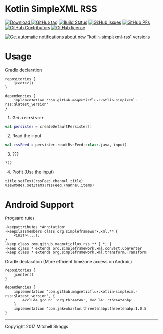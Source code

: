 # Kotlin SimpleXML RSS

 [![Download](https://api.bintray.com/packages/magneticflux/kotlin-simplexml-rss/kotlin-simplexml-rss/images/download.svg) ](https://bintray.com/magneticflux/kotlin-simplexml-rss/kotlin-simplexml-rss/_latestVersion)
 [![GitHub tag](https://img.shields.io/github/tag/magneticflux-/kotlin-simplexml-rss.svg)](https://github.com/magneticflux-/kotlin-simplexml-rss/tags) 
[![Build Status](https://travis-ci.org/magneticflux-/kotlin-simplexml-rss.svg?branch=master)](https://travis-ci.org/magneticflux-/kotlin-simplexml-rss) 
[![GitHub issues](https://img.shields.io/github/issues/magneticflux-/kotlin-simplexml-rss.svg)](https://github.com/magneticflux-/kotlin-simplexml-rss/issues) 
[![GitHub PRs](https://img.shields.io/github/issues-pr/magneticflux-/kotlin-simplexml-rss.svg)](https://github.com/magneticflux-/kotlin-simplexml-rss/pulls) 
[![GitHub Contributors](https://img.shields.io/github/contributors/magneticflux-/kotlin-simplexml-rss.svg)](https://github.com/magneticflux-/kotlin-simplexml-rss/graphs/contributors) 
[![GitHub license](https://img.shields.io/github/license/magneticflux-/kotlin-simplexml-rss.svg)](https://github.com/magneticflux-/kotlin-simplexml-rss/blob/master/LICENSE) 

[![Get automatic notifications about new "kotlin-simplexml-rss" versions](https://www.bintray.com/docs/images/bintray_badge_color.png)](https://bintray.com/magneticflux/kotlin-simplexml-rss/kotlin-simplexml-rss?source=watch)

# Usage
Gradle declaration
```Gradle
repositories {
    jcenter()
}

dependencies {
    implementation 'com.github.magneticflux:kotlin-simplexml-rss:$latest_version'
}
```
1. Get a `Persister`
```Kotlin
val persister = createDefaultPersister()
```
2. Read the input
```Kotlin
val rssFeed = persister.read(RssFeed::class.java, input)
```
3. ???
```
???
```
4. Profit (Use the input)
```Kotlin
title.setText(rssFeed.channel.title)
viewModel.setItems(rssFeed.channel.items)
```

# Android Support

Proguard rules
```Proguard
-keepattributes *Annotation*
-keepclassmembers class org.simpleframework.xml.** {
    <init>(...);
}
-keep class com.github.magneticflux.rss.** { *; }
-keep class * extends org.simpleframework.xml.convert.Converter
-keep class * extends org.simpleframework.xml.transform.Transform
```
Gradle declaration (More efficient timezone access on Android)
```Gradle
repositories {
    jcenter()
}

dependencies {
    implementation 'com.github.magneticflux:kotlin-simplexml-rss:$latest_version', {
        exclude group: 'org.threeten', module: 'threetenbp'
    }
    implementation 'com.jakewharton.threetenabp:threetenabp:1.0.5'
}
```

---

Copyright 2017 Mitchell Skaggs
